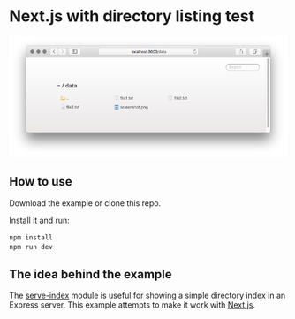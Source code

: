 # Next.js with directory listing test

![](https://raw.githubusercontent.com/statico/nextjs-with-serve-index/master/static/data/screenshot.png)

## How to use

Download the example or clone this repo.

Install it and run:

```bash
npm install
npm run dev
```

## The idea behind the example

The [serve-index](https://github.com/expressjs/serve-index) module is useful for showing a simple directory index in an Express server. This example attempts to make it work with [Next.js](https://github.com/zeit/next.js).
